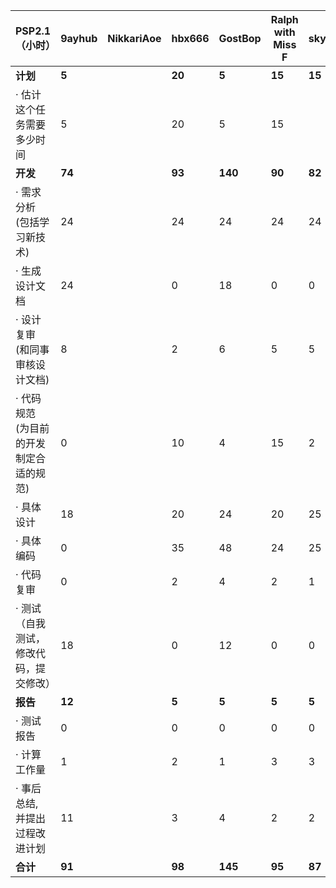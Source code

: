 
| PSP2.1        （小时）                            | 9ayhub | NikkariAoe | hbx666 | GostBop |Ralph with Miss F|skywalker00001|
|-----------------------------------------|-----------------------------------------|------------------|------------------|  --|  --|--|
| **计划**                                    |       **5**           |                  |**20**|**5**|**15**| **15** |
| · 估计这个任务需要多少时间              |        5          |                  |20|5|15||
| **开发**                                    |         **74**         |                  |**93**|**140**|**90**|  **82** |
| · 需求分析 (包括学习新技术)             |          24        |                  |24|24|24|24|
| · 生成设计文档                          |        24         |                  |0|18|0|0 |
| · 设计复审 (和同事审核设计文档)         |         8         |                  |2|6|5| 5|
| · 代码规范 (为目前的开发制定合适的规范) |          0        |                  |10|4|15| 2|
| · 具体设计                              |        18          |                  |20|24|20| 25|
| · 具体编码                              |           0       |                  |35|48|24| 25|
| · 代码复审                              |        0          |                  |2|4|2| 1|
| · 测试（自我测试，修改代码，提交修改）  |       18           |                  |0|12|0| 0|
| **报告**                                    |           **12**       |                  |**5**|**5**|**5**| **5**|
| · 测试报告                              |         0         |                  |0|0|0|0|
| · 计算工作量                            |            1      |                  |2|1|3|3|
| · 事后总结, 并提出过程改进计划          |          11       |                  |3|4|2|2|
| **合计**                                    |                   **91**                      |             | **98** |**145**|**95**|**87**|
